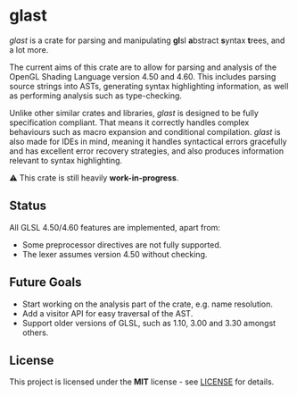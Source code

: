 # glast
*glast* is a crate for parsing and manipulating **gl**sl **a**bstract **s**yntax **t**rees, and a lot more.

The current aims of this crate are to allow for parsing and analysis of the OpenGL Shading Language version 4.50 and 4.60. This includes parsing source strings into ASTs, generating syntax highlighting information, as well as performing analysis such as type-checking.

Unlike other similar crates and libraries, *glast* is designed to be fully specification compliant. That means it correctly handles complex behaviours such as macro expansion and conditional compilation. *glast* is also made for IDEs in mind, meaning it handles syntactical errors gracefully and has excellent error recovery strategies, and also produces information relevant to syntax highlighting.

⚠ This crate is still heavily **work-in-progress**.

## Status
All GLSL 4.50/4.60 features are implemented, apart from:
- Some preprocessor directives are not fully supported.
- The lexer assumes version 4.50 without checking.

## Future Goals
- Start working on the analysis part of the crate, e.g. name resolution.
- Add a visitor API for easy traversal of the AST.
- Support older versions of GLSL, such as 1.10, 3.00 and 3.30 amongst others.

## License
This project is licensed under the **MIT** license - see [LICENSE](LICENSE) for details.
